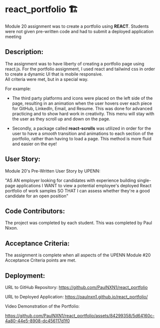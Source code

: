 # react_portfolio 🏗️
Module 20 assignment was to create a portfolio using **REACT**.  Students were not given pre-written code and had to submit a deployed application meeting


## Description:

The assignment was to have liberty of creating a portfolio page using react.js.
For the portfolio assignment, I used react and tailwind css in order to create a dynamic UI that is mobile responsive.  
All criteria were met, but in a special way. 

For example:
- The third party platforms and icons were placed on the left side of the page, resulting in an animation when the user hovers over each piece for GitHub, LinkedIn, Email, and Resume.  This was done for advanced practicing and to show hard work in creativity.  This menu will stay with the user as they scroll up and down on the page.  

- Secondly, a package called **react-scrolls** was utilized in order for the user to have a *smooth* transition and animations to each section of the portfolio, rather than having to load a page.  This method is more fluid and easier on the eye!  


## User Story:
Module 20's Pre-Written User Story by UPENN:

"AS AN employer looking for candidates with experience building single-page applications
I WANT to view a potential employee's deployed React portfolio of work samples
SO THAT I can assess whether they're a good candidate for an open position"


## Code Contributors:

The project was completed by each student. This was completed by Paul Nixon.

## Acceptance Criteria:

The assignment is complete when all aspects of the UPENN Module #20 Acceptance Criteria points are met.

## Deployment:

URL to GitHub Repository:  https://github.com/PaulNXN1/react_portfolio

URL to Deployed Application: https://paulnxn1.github.io/react_portfolio/

Video Demonstration of the Portfolio:

https://github.com/PaulNXN1/react_portfolio/assets/84299358/5d64160c-4a80-44e5-8908-dc456117d1f0


